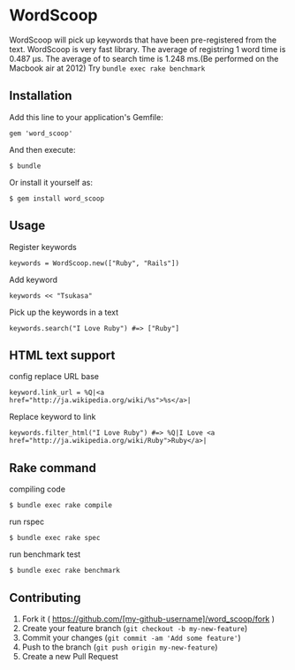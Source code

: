 # WordScoop

WordScoop will pick up keywords that have been pre-registered from the text.
WordScoop is very fast library. The average of registring 1 word time is 0.487 µs. The average of to search time is 1.248 ms.(Be performed on the Macbook air at 2012)
Try ```bundle exec rake benchmark```


## Installation

Add this line to your application's Gemfile:

    gem 'word_scoop'

And then execute:

    $ bundle

Or install it yourself as:

    $ gem install word_scoop

## Usage

Register keywords

    keywords = WordScoop.new(["Ruby", "Rails"])

Add keyword

    keywords << "Tsukasa"

Pick up the keywords in a text

    keywords.search("I Love Ruby") #=> ["Ruby"]

## HTML text support

config replace URL base

    keyword.link_url = %Q|<a href="http://ja.wikipedia.org/wiki/%s">%s</a>|

Replace keyword to link

    keywords.filter_html("I Love Ruby") #=> %Q|I Love <a href="http://ja.wikipedia.org/wiki/Ruby">Ruby</a>|

## Rake command

compiling code

    $ bundle exec rake compile

run rspec

    $ bundle exec rake spec

run benchmark test

    $ bundle exec rake benchmark

## Contributing

1. Fork it ( https://github.com/[my-github-username]/word_scoop/fork )
2. Create your feature branch (`git checkout -b my-new-feature`)
3. Commit your changes (`git commit -am 'Add some feature'`)
4. Push to the branch (`git push origin my-new-feature`)
5. Create a new Pull Request
